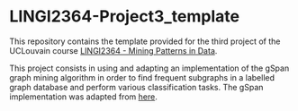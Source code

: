 # LINGI2364-Project3_template
This repository contains the template provided for the third project of the UCLouvain course [LINGI2364 - Mining Patterns in Data](https://uclouvain.be/cours-2018-lingi2364).

This project consists in using and adapting an implementation of the gSpan graph mining algorithm in order to find frequent subgraphs in a labelled graph database and perform various classification tasks. The gSpan implementation was adapted from [here](https://github.com/betterenvi/gSpan).
